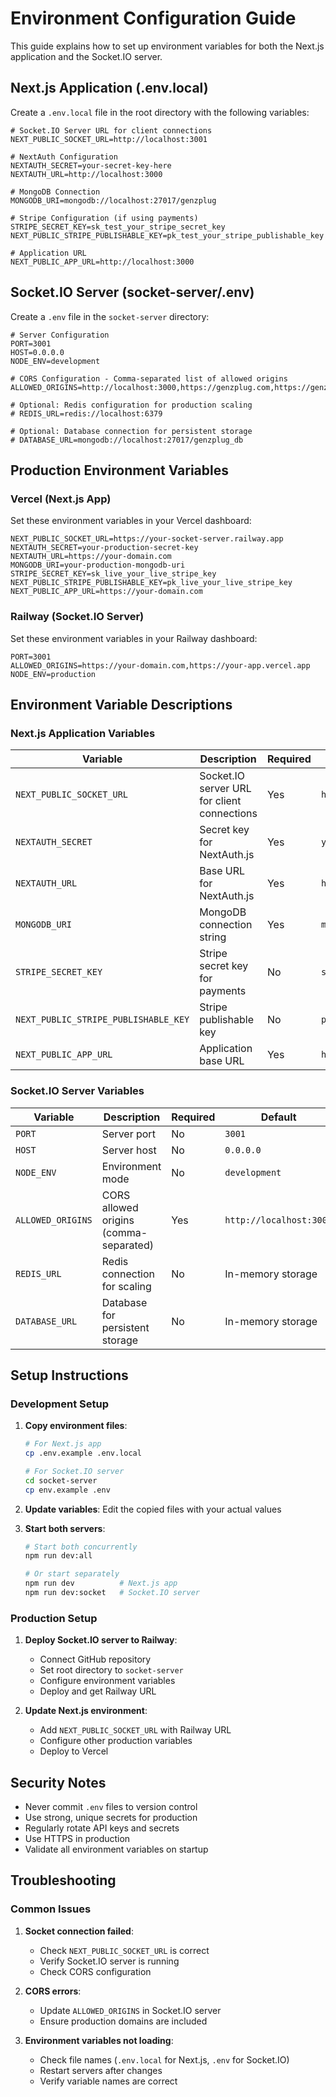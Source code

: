 # Environment Configuration Guide

This guide explains how to set up environment variables for both the Next.js application and the Socket.IO server.

## Next.js Application (.env.local)

Create a `.env.local` file in the root directory with the following variables:

```env
# Socket.IO Server URL for client connections
NEXT_PUBLIC_SOCKET_URL=http://localhost:3001

# NextAuth Configuration
NEXTAUTH_SECRET=your-secret-key-here
NEXTAUTH_URL=http://localhost:3000

# MongoDB Connection
MONGODB_URI=mongodb://localhost:27017/genzplug

# Stripe Configuration (if using payments)
STRIPE_SECRET_KEY=sk_test_your_stripe_secret_key
NEXT_PUBLIC_STRIPE_PUBLISHABLE_KEY=pk_test_your_stripe_publishable_key

# Application URL
NEXT_PUBLIC_APP_URL=http://localhost:3000
```

## Socket.IO Server (socket-server/.env)

Create a `.env` file in the `socket-server` directory:

```env
# Server Configuration
PORT=3001
HOST=0.0.0.0
NODE_ENV=development

# CORS Configuration - Comma-separated list of allowed origins
ALLOWED_ORIGINS=http://localhost:3000,https://genzplug.com,https://genzplug.vercel.app

# Optional: Redis configuration for production scaling
# REDIS_URL=redis://localhost:6379

# Optional: Database connection for persistent storage
# DATABASE_URL=mongodb://localhost:27017/genzplug_db
```

## Production Environment Variables

### Vercel (Next.js App)

Set these environment variables in your Vercel dashboard:

```env
NEXT_PUBLIC_SOCKET_URL=https://your-socket-server.railway.app
NEXTAUTH_SECRET=your-production-secret-key
NEXTAUTH_URL=https://your-domain.com
MONGODB_URI=your-production-mongodb-uri
STRIPE_SECRET_KEY=sk_live_your_live_stripe_key
NEXT_PUBLIC_STRIPE_PUBLISHABLE_KEY=pk_live_your_live_stripe_key
NEXT_PUBLIC_APP_URL=https://your-domain.com
```

### Railway (Socket.IO Server)

Set these environment variables in your Railway dashboard:

```env
PORT=3001
ALLOWED_ORIGINS=https://your-domain.com,https://your-app.vercel.app
NODE_ENV=production
```

## Environment Variable Descriptions

### Next.js Application Variables

| Variable | Description | Required | Example |
|----------|-------------|----------|---------|
| `NEXT_PUBLIC_SOCKET_URL` | Socket.IO server URL for client connections | Yes | `http://localhost:3001` |
| `NEXTAUTH_SECRET` | Secret key for NextAuth.js | Yes | `your-secret-key-here` |
| `NEXTAUTH_URL` | Base URL for NextAuth.js | Yes | `http://localhost:3000` |
| `MONGODB_URI` | MongoDB connection string | Yes | `mongodb://localhost:27017/genzplug` |
| `STRIPE_SECRET_KEY` | Stripe secret key for payments | No | `sk_test_...` |
| `NEXT_PUBLIC_STRIPE_PUBLISHABLE_KEY` | Stripe publishable key | No | `pk_test_...` |
| `NEXT_PUBLIC_APP_URL` | Application base URL | Yes | `http://localhost:3000` |

### Socket.IO Server Variables

| Variable | Description | Required | Default |
|----------|-------------|----------|---------|
| `PORT` | Server port | No | `3001` |
| `HOST` | Server host | No | `0.0.0.0` |
| `NODE_ENV` | Environment mode | No | `development` |
| `ALLOWED_ORIGINS` | CORS allowed origins (comma-separated) | Yes | `http://localhost:3000` |
| `REDIS_URL` | Redis connection for scaling | No | In-memory storage |
| `DATABASE_URL` | Database for persistent storage | No | In-memory storage |

## Setup Instructions

### Development Setup

1. **Copy environment files**:
   ```bash
   # For Next.js app
   cp .env.example .env.local
   
   # For Socket.IO server
   cd socket-server
   cp env.example .env
   ```

2. **Update variables**: Edit the copied files with your actual values

3. **Start both servers**:
   ```bash
   # Start both concurrently
   npm run dev:all
   
   # Or start separately
   npm run dev          # Next.js app
   npm run dev:socket   # Socket.IO server
   ```

### Production Setup

1. **Deploy Socket.IO server to Railway**:
   - Connect GitHub repository
   - Set root directory to `socket-server`
   - Configure environment variables
   - Deploy and get Railway URL

2. **Update Next.js environment**:
   - Add `NEXT_PUBLIC_SOCKET_URL` with Railway URL
   - Configure other production variables
   - Deploy to Vercel

## Security Notes

- Never commit `.env` files to version control
- Use strong, unique secrets for production
- Regularly rotate API keys and secrets
- Use HTTPS in production
- Validate all environment variables on startup

## Troubleshooting

### Common Issues

1. **Socket connection failed**:
   - Check `NEXT_PUBLIC_SOCKET_URL` is correct
   - Verify Socket.IO server is running
   - Check CORS configuration

2. **CORS errors**:
   - Update `ALLOWED_ORIGINS` in Socket.IO server
   - Ensure production domains are included

3. **Environment variables not loading**:
   - Check file names (`.env.local` for Next.js, `.env` for Socket.IO)
   - Restart servers after changes
   - Verify variable names are correct
